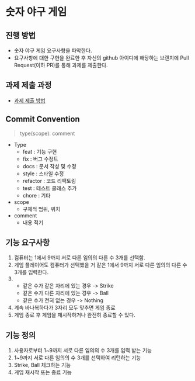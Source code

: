 # 숫자 야구 게임
## 진행 방법
* 숫자 야구 게임 요구사항을 파악한다.
* 요구사항에 대한 구현을 완료한 후 자신의 github 아이디에 해당하는 브랜치에 Pull Request(이하 PR)를 통해 과제를 제출한다.

## 과제 제출 과정
* [과제 제출 방법](https://github.com/next-step/nextstep-docs/tree/master/precourse)

## Commit Convention
> type(scope): comment 
- Type
    - feat : 기능 구현
    - fix : 버그 수정트
    - docs : 문서 작성 및 수정
    - style : 스타일 수정
    - refactor : 코드 리팩토링
    - test : 테스트 클래스 추가
    - chore : 기타
- scope 
    - 구체적 범위, 위치
- comment
    - 내용 적기

## 기능 요구사항
1. 컴퓨터는 1에서 9까지 서로 다른 임의의 다른 수 3개를 선택함.
2. 게임 플레이어도 컴퓨터가 선택했을 거 같은 1에서 9까지 서로 다른 임의의 다른 수 3개를 입력한다.
3. 
   - 같은 수가 같은 자리에 있는 경우 -> Strike
   - 같은 수가 다른 자리에 있는 경우 ->  Ball
   - 같은 수가 전혀 없는 경우 -> Nothing  
4. 계속 바나복하다가 3자리 모두 맞추면 게임 종료
5. 게임 종료 후 게임을 재시작하거나 완전히 종료할 수 있다.

## 기능 정의
1. 사용자로부터 1~9까지 서로 다른 임의의 수 3개를 입력 받는 기능
2. 1~9까지 서로 다른 임의의 수 3개를 선택하여 리턴하는 기능
2. Strike, Ball 체크하는 기능
3. 게임 재시작 또는 종료 기능